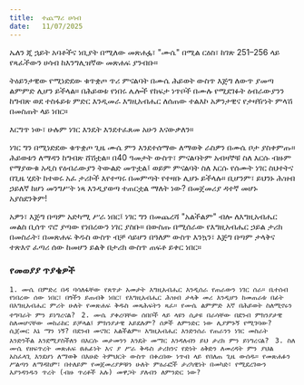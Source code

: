 ```yaml
---
title:  ተጨማሪ ሀሳብ
date:   11/07/2025
---
```


ኤለን ጂ ኋይት አባቶችና ነቢያት በሚለው መጽሐፏ፣ "ሙሴ" በሚል ርዕስ፣ ከገጽ 251–256 ላይ የጻፈችውን ሀሳብ ከእንግሊዝኛው መጽሐፍ ያንብቡ።

ትዕይንታዊው የሚነድደው ቁጥቋጦ ጥሪ ምናልባት በሙሴ ሕይወት ውስጥ እጅግ ለውጥ ያመጣ ልምምድ ሊሆን ይችላል። በሕይወቱ የነበሩ ሌሎች የከፍታ ነጥቦች በሙሉ የሚደገፉት ዕብራውያንን ከግብጽ ወደ ተስፋይቱ ምድር እንዲመራ እግዚአብሔር ለሰጠው ተልእኮ አዎንታዊና የታዛዥነት ምላሽ በመስጠት ላይ ነበር።

እርግጥ ነው፣ ሁሉም ነገር እንዴት እንደተፈጸመ አሁን እናውቃለን።

ነገር ግን በሚነድደው ቁጥቋጦ ጊዜ ሙሴ ምን እንደተሰማው ለማወቅ ራስዎን በሙሴ ቦታ ያስቀምጡ። ሕይወቱን ለማዳን ከግብጽ ሸሽቷል። በ40 ዓመታት ውስጥ፣ ምናልባትም አብዛኞቹ ስለ እርሱ ብዙም የማያውቁ አዲስ የዕብራውያን ትውልድ መጥቷል፤ ወይም ምናልባት ስለ እርሱ የሰሙት ነገር ስህተትና በጊዜ ሂደት ከተወሩ አፈ ታሪኮች እየተጣሩ በመምጣት የተዛቡ ሊሆኑ ይችላሉ። ቢሆንም፣ ይህንኑ ሕዝብ ኃይለኛ ከሆነ መንግሥት ነጻ እንዲያወጣ ተጠርቷል ማለት ነው? በመጀመሪያ ዳተኛ መሆኑ አያስደንቅም!

አዎን፣ እጅግ በጣም አድካሚ ሥራ ነበር፤ ነገር ግን በመጨረሻ "አልችልም" ብሎ ለእግዚአብሔር መልስ ቢሰጥ ኖሮ ያጣው የነበረውን ነገር ያስቡ። በውስጡ በሚሰራው የእግዚአብሔር ኃይል ታሪክ በመስራት፣ በመጽሐፍ ቅዱስ ውስጥ ብቻ ሳይሆን በዓለም ውስጥ እንኳን፣ እጅግ በጣም ታላቅና ተጽእኖ ፈጣሪ ሰው ከመሆን ይልቅ በታሪክ ውስጥ ጠፍቶ ይቀር ነበር።

### የመወያያ ጥያቄዎች

`1. ሙሴ በምድረ በዳ ባሳለፋቸው የጸጥታ አመታት እግዚአብሔር እንዲሰራ የጠራውን ነገር ሰራ። ቤተሰብ የነበረው ሰው ነበር፣ በጎችን ይጠብቅ ነበር፣ የእግዚአብሔር ሕዝብ ታላቅ መሪ እንዲሆን ከመጠራቱ በፊት በእግዚአብሔር ምሪት ሁለት የመጽሐፍ ቅዱስ መጻሕፍትን ጻፈ። የሙሴ ልምምድ እኛ በሕይወት ስለሚኖሩን ተግባራት ምን ይነግረናል?
`
`2. ሙሴ ያቀረባቸው ሰበቦች ላይ ላዩን ሲታዩ በራሳቸው በደንብ ምክንያታዊ ስለመሆናቸው መከራከር ይቻላል፤ ምክንያታዊ አይደሉም? ሰዎች ለምንድር ነው ሊያምኑኝ የሚገባው? ሲጀመር እኔ ማን ነኝ? በደንብ መናገር አልችልም። እግዚአብሔር እንድንሰራ የጠራንን ነገር መስራት እንድንችል እንደሚያስችለን በእርሱ መታመንን እንዴት መማር እንዳለብን ይህ ታሪክ ምን ይነግረናል?
`
`3. ስለ ሙሴ የዘፍጥረት መጽሐፍ ፀሐፊነት እና ያ ሥራ ቅዱስ ታሪክንና የድነት ዕቅድን ለመረዳት ምን ያህል አስፈላጊ እንደሆነ ለማወቅ በእሁድ ትምህርት ውስጥ በቀረበው ነጥብ ላይ የበለጠ ጊዜ ውሰዱ። የመጽሐፉን ሥልጣን ለማዳከም፣ በተለይም የመጀመሪያዎቹን ሁለት ምዕራፎች ታሪካዊነት በመካድ፣ የሚደረገውን እያንዳንዱን ጥረት (ብዙ ጥረቶች አሉ) መዋጋት ያለብን ለምንድር ነው?`